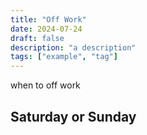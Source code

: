 ```yaml
---
title: "Off Work"
date: 2024-07-24
draft: false
description: "a description"
tags: ["example", "tag"]
---
```

 when to off work
## Saturday or Sunday
